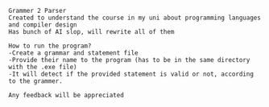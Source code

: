     Grammer 2 Parser
    Created to understand the course in my uni about programming languages and compiler design
    Has bunch of AI slop, will rewrite all of them

    How to run the program?
    -Create a grammar and statement file
    -Provide their name to the program (has to be in the same directory with the .exe file)
    -It will detect if the provided statement is valid or not, according to the grammer.

    Any feedback will be appreciated

